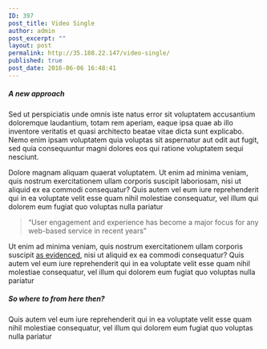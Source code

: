 ```yaml
---
ID: 397
post_title: Video Single
author: admin
post_excerpt: ""
layout: post
permalink: http://35.188.22.147/video-single/
published: true
post_date: 2016-06-06 16:48:41
---
```

<h5>A new approach</h5>
Sed ut perspiciatis unde omnis iste natus error sit voluptatem accusantium doloremque laudantium, totam rem aperiam, eaque ipsa quae ab illo inventore veritatis et quasi architecto beatae vitae dicta sunt explicabo. Nemo enim ipsam voluptatem quia voluptas sit aspernatur aut odit aut fugit, sed quia consequuntur magni dolores eos qui ratione voluptatem sequi nesciunt.

Dolore magnam aliquam quaerat voluptatem. Ut enim ad minima veniam, quis nostrum exercitationem ullam corporis suscipit laboriosam, nisi ut aliquid ex ea commodi consequatur? Quis autem vel eum iure reprehenderit qui in ea voluptate velit esse quam nihil molestiae consequatur, vel illum qui dolorem eum fugiat quo voluptas nulla pariatur
<blockquote>“User engagement and experience has become a major focus for any web-based service in recent years”</blockquote>
Ut enim ad minima veniam, quis nostrum exercitationem ullam corporis suscipit <a href="#">as evidenced</a>, nisi ut aliquid ex ea commodi consequatur? Quis autem vel eum iure reprehenderit qui in ea voluptate velit esse quam nihil molestiae consequatur, vel illum qui dolorem eum fugiat quo voluptas nulla pariatur
<h5>So where to from here then?</h5>
Quis autem vel eum iure reprehenderit qui in ea voluptate velit esse quam nihil molestiae consequatur, vel illum qui dolorem eum fugiat quo voluptas nulla pariatur